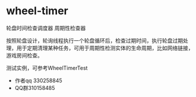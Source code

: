 # wheel-timer
轮盘时间检查调度器 周期性检查器

按照轮盘设计，轮询线程执行一个轮盘循环后，检查过期时间，执行轮盘过期处理，用于定期清理某种任务，可用于周期性检测实体的生命周期，比如网络链接，游戏房间检查。

测试实例，可参考WheelTimerTest


- 作者qq 330258845
- QQ群310158485
